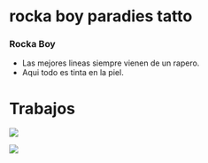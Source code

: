 # rocka boy paradies tatto

### Rocka Boy

- Las mejores lineas siempre vienen de un rapero.
- Aqui todo es tinta en la piel.

# Trabajos

![](https://scontent.fmex24-1.fna.fbcdn.net/v/t39.30808-6/291218823_158444750082883_7815672984280412149_n.jpg?_nc_cat=107&ccb=1-7&_nc_sid=8bfeb9&_nc_eui2=AeFznC8iFayDXKiqVpYnIvZPJ4ELqlEyOeUngQuqUTI55e1t4DY39nc-L_ZImH8rnI4n-lUa8MAU-hc-WaCCN34u&_nc_ohc=a3S3yZzruo0AX_lZtpZ&_nc_ht=scontent.fmex24-1.fna&oh=00_AT981U7iHhO7pBe_DOs6M12NecXHtfG8itoVEQkKnOIWgg&oe=62D46F63)

![](https://scontent.fmex24-1.fna.fbcdn.net/v/t39.30808-6/291357669_158444823416209_5971259753402994743_n.jpg?_nc_cat=101&ccb=1-7&_nc_sid=8bfeb9&_nc_eui2=AeHkMaHRaoa3GMJcUCaL2YrX-zb8QWF3DCX7NvxBYXcMJVFVjli8GpfhWF-CSL2_lnBOV01lBadDltrf_nlzEMiC&_nc_ohc=ByUnyslEqv0AX_PGd7n&_nc_ht=scontent.fmex24-1.fna&oh=00_AT8xSUqX5r0Gnu1NSxx95vSkXlIlZXEKZkIsKY_nGNu9eA&oe=62D56D84)